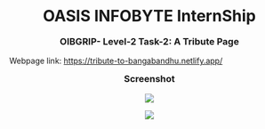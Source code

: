 
<h1 align="center" style="margin-top: 0px;">  OASIS INFOBYTE InternShip </h1>
<h3 align="center" style="margin-top: 0px;">  OIBGRIP- Level-2 Task-2: A Tribute Page </h3>

Webpage link: https://tribute-to-bangabandhu.netlify.app/

<h3 align="center" style="margin-top: 0px;">  Screenshot </h3>

<p align="center">
  <img src="https://github.com/TaGiM23/OIBGRIP_Task-2/blob/main/images/screenshot%201.png">
</p>

<p align="center">
  <img src="https://github.com/TaGiM23/OIBGRIP_Task-2/blob/main/images/screenshot%202.png">
</p>
